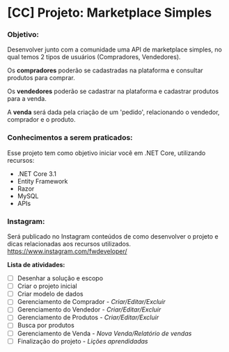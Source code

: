 # [CC] Projeto: Marketplace Simples

### Objetivo: 
Desenvolver junto com a comunidade uma API de marketplace simples, no qual temos 2 tipos de usuários (Compradores, Vendedores).

Os **compradores** poderão se cadastradas na plataforma e consultar produtos para comprar.

Os **vendedores** poderão se cadastrar na plataforma e cadastrar produtos para a venda.

A **venda** será dada pela criação de um 'pedido', relacionando o vendedor, comprador e o produto.

### Conhecimentos a serem praticados:
Esse projeto tem como objetivo iniciar você em .NET Core, utilizando recursos:
* .NET Core 3.1
* Entity Framework
* Razor
* MySQL
* APIs

### Instagram:
Será publicado no Instagram conteúdos de como desenvolver o projeto e dicas relacionadas aos recursos utilizados.
https://www.instagram.com/fwdeveloper/

**Lista de atividades:**
 - [ ] Desenhar a solução e escopo
 - [ ] Criar o projeto inicial
 - [ ] Criar modelo de dados
 - [ ] Gerenciamento de Comprador - _Criar/Editar/Excluir_
 - [ ] Gerenciamento do Vendedor - _Criar/Editar/Excluir_
 - [ ] Gerenciamento de Produtos - _Criar/Editar/Excluir_
 - [ ] Busca por produtos
 - [ ] Gerenciamento de Venda - _Nova Venda/Relatório de vendas_
 - [ ] Finalização do projeto - _Lições aprendidadas_
